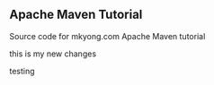 ## Apache Maven Tutorial

Source code for mkyong.com Apache Maven tutorial

this is my new changes

testing
